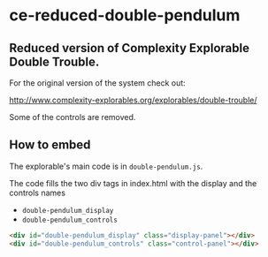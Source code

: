 # ce-reduced-double-pendulum

## Reduced version of Complexity Explorable **Double Trouble**.

For the original version of the system check out:

http://www.complexity-explorables.org/explorables/double-trouble/

Some of the controls are removed. 

## How to embed

The explorable's main code is in `double-pendulum.js`.

The code fills the two div tags in index.html with the display and the controls names

- `double-pendulum_display`
- `double-pendulum_controls`

```html
<div id="double-pendulum_display" class="display-panel"></div>
<div id="double-pendulum_controls" class="control-panel"></div>
```
